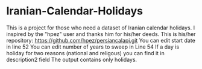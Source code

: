 # Iranian-Calendar-Holidays
This is a project for those who need a dataset of Iranian calendar holidays.
I inspired by the "hpez" user and thanks him for his/her deeds. This is his/her repository: https://github.com/hpez/persiancalapi.git 
You can edit start date in line 52
You can edit number of years to sweep in Line 54
If a day is holiday for two reasons (national and religous) you can find it in description2 field
The output contains only holidays.
